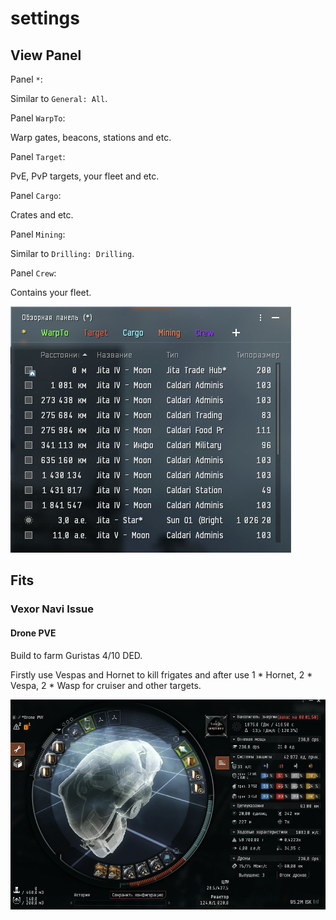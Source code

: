 # settings

## View Panel

Panel `*`:

Similar to `General: All`.

Panel `WarpTo`:

Warp gates, beacons, stations and etc.

Panel `Target`:

PvE, PvP targets, your fleet and etc.

Panel `Cargo`:

Crates and etc.

Panel `Mining`:

Similar to `Drilling: Drilling`.

Panel `Crew`:

Contains your fleet.

![view panel](./.assets/settings/view-panel.png)

## Fits

### Vexor Navi Issue

#### Drone PVE

Build to farm Guristas 4/10 DED.

Firstly use Vespas and Hornet to kill frigates and after use 1 * Hornet, 2 * Vespa, 2 * Wasp for cruiser and other
targets.

![Vexor navi Issue | Drone PVE](./.assets/fits/vexor-navi-issue/drone-pve.png)

